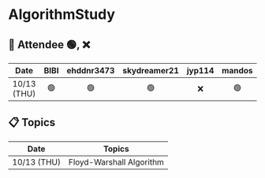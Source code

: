 # AlgorithmStudy

## 🙌 Attendee 🟢, ❌
|Date|BIBI|ehddnr3473|skydreamer21|jyp114|mandos|
|:----:|:----:|:----:|:----:|:----:|:----:|
|10/13 (THU)|🟢|🟢|🟢|❌|🟢|

## 📋 Topics
|Date|Topics|
|:----:|:----:|
|10/13 (THU)|Floyd-Warshall Algorithm|
